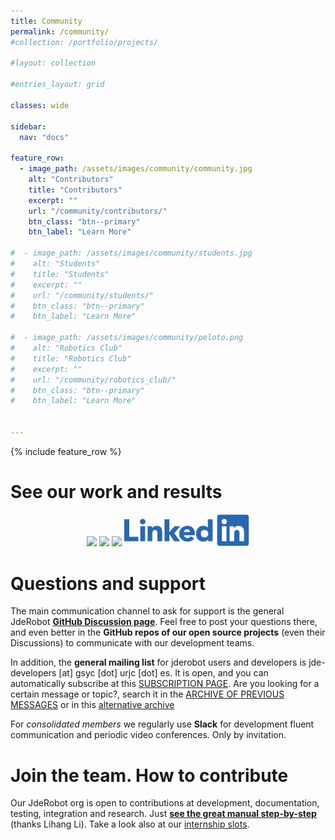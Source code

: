 ```yaml
---
title: Community
permalink: /community/
#collection: /portfolio/projects/

#layout: collection

#entries_layout: grid

classes: wide

sidebar:
  nav: "docs"

feature_row:
  - image_path: /assets/images/community/community.jpg
    alt: "Contributors"
    title: "Contributors"
    excerpt: ""
    url: "/community/contributors/"
    btn_class: "btn--primary"
    btn_label: "Learn More"

#  - image_path: /assets/images/community/students.jpg
#    alt: "Students"
#    title: "Students"
#    excerpt: ""
#    url: "/community/students/"
#    btn_class: "btn--primary"
#    btn_label: "Learn More"

#  - image_path: /assets/images/community/peloto.png
#    alt: "Robotics Club"
#    title: "Robotics Club"
#    excerpt: ""
#    url: "/community/robotics_club/"
#    btn_class: "btn--primary"
#    btn_label: "Learn More"   


---
```


{% include feature_row %}


# See our work and results

<figure style="text-align: center">
    <a href="https://github.com/JdeRobot" target="_blank"><img src="/assets/images/cover/github_social_button.png" style="width:200px;"></a>
    <a href="https://twitter.com/jderobot" target="_blank"><img src="/assets/images/cover/twitter_social_button.png" style="width:200px;"></a>
    <a href="https://www.youtube.com/channel/UCgmUgpircYAv_QhLQziHJOQ/videos" target="_blank"><img src="/assets/images/cover/youtube_social_button.png" style="width:200px;"></a>
    <a href="https://www.linkedin.com/company/jderobot/" target="_blank"><img src="/assets/images/cover/Linkedin-logo-png.png" style="width:200px;"></a>
</figure>



# Questions and support

The main communication channel to ask for support is the general JdeRobot [**GitHub Discussion page**](https://github.com/orgs/JdeRobot/discussions). Feel free to post your questions there, and even better in the **GitHub repos of our open source projects** (even their Discussions) to communicate with our development teams.

In addition, the **general mailing list** for jderobot users and developers is jde-developers [at] gsyc [dot] urjc [dot] es. It is open, and you can automatically subscribe at this [SUBSCRIPTION PAGE](https://gsyc.urjc.es/cgi-bin/mailman/listinfo/jde-developers). Are you looking for a certain message or topic?, search it in the [ARCHIVE OF PREVIOUS MESSAGES](http://jderobot-developer-list.2315034.n4.nabble.com/) or in this [alternative archive](https://gsyc.urjc.es/pipermail/jde-developers/index.html)

For *consolidated members* we regularly use **Slack** for development fluent communication and periodic video conferences. Only by invitation.


# Join the team. How to contribute

Our JdeRobot org is open to contributions at development, documentation, testing, integration and research. Just **[see the great manual step-by-step](https://github.com/RoboticsURJC/JdeRobot/wiki/How-To-Contribute)** (thanks Lihang Li). Take a look also at our [internship slots](https://jderobot.github.io/activities/internships/).
